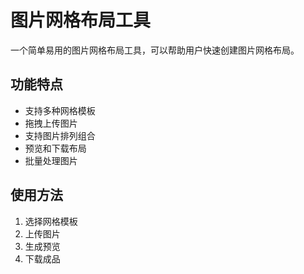 # 图片网格布局工具

一个简单易用的图片网格布局工具，可以帮助用户快速创建图片网格布局。

## 功能特点
- 支持多种网格模板
- 拖拽上传图片
- 支持图片排列组合
- 预览和下载布局
- 批量处理图片

## 使用方法
1. 选择网格模板
2. 上传图片
3. 生成预览
4. 下载成品
